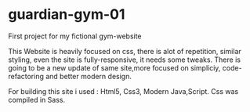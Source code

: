 # guardian-gym-01
First project for my fictional gym-website

This Website is heavily focused on css, there is alot of repetition, similar styling, even the site is fully-responsive, it needs some tweaks.
There is going to be a new update of same site,more focused on simpliciy, code-refactoring and better modern design.


For building this site i used :
Html5, 
Css3,
Modern Java,Script.
Css was compiled in Sass.
